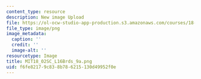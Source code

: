 ```yaml
---
content_type: resource
description: New image Upload
file: https://ol-ocw-studio-app-production.s3.amazonaws.com/courses/18-02sc-multivariable-calculus-fall-2010/f6fe82179c838b786215130d49952f0e_MIT18_02SC_L16Brds_9a.png
file_type: image/png
image_metadata:
  caption: ''
  credit: ''
  image-alt: ''
resourcetype: Image
title: MIT18_02SC_L16Brds_9a.png
uid: f6fe8217-9c83-8b78-6215-130d49952f0e
---
```


